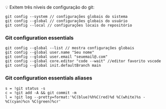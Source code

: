 <!-- 
    Crie uma chave ssh com nome persinalizado
    ssh-keygen -t rsa -b 2048 -f ~/.ssh/minha_chave_customizada
 -->

:bulb: Exitem  três níveis de configuração do git:

    git config --system // configurações globais do sistema
    git config --global // configurações globais do usuário
    git config --local // configurações locais do repositório

### Git configuration essentials

    git config --global --list // mostra configurações globais
    git config --global user.name "Seu nome"
    git config --global user.email "seuemail@.com"
    git config --global core.editor "code --wait" //editor favorito vscode
    git config --global init.defaultBranch main

### Git configuration essentials aliases

    s = !git status -s
	c = !git add -A && git commit -m
	l = !git log --pretty=format:'%C(blue)%h%C(red)%d %C(white)%s - %C(cyan)%cn %C(green)%cr'


